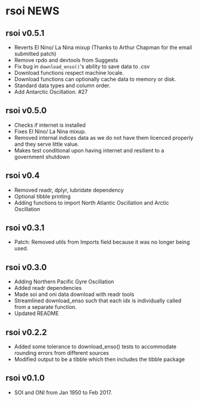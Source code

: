 # rsoi NEWS
## rsoi v0.5.1
* Reverts El Nino/ La Nina mixup (Thanks to Arthur Chapman for the email submitted patch)
* Remove rpdo and devtools from Suggests
* Fix bug in `download_enso()`'s ability to save data to .csv
* Download functions respect machine locale. 
* Download functions can optionally cache data to memory or disk. 
* Standard data types and column order.
* Add Antarctic Oscillation. #27

## rsoi v0.5.0
* Checks if internet is installed
* Fixes El Nino/ La Nina mixup. 
* Removed internal indices data as we do not have them licenced properly and they serve little value.
* Makes test conditional upon having internet and resilient to a government shutdown


## rsoi v0.4
* Removed readr, dplyr, lubridate dependency
* Optional tibble printing
* Adding functions to import North Atlantic Oscillation and Arctic Oscillation


## rsoi v0.3.1
* Patch: Removed utils from Imports field because it was no longer being used.


## rsoi v0.3.0
* Adding Northern Pacific Gyre Oscillation
* Added readr dependencies
* Made soi and oni data download with readr tools
* Streamlined download_enso such that each idx is individually called from a separate function.
* Updated README

## rsoi v0.2.2

* Added some tolerance to download_enso() tests to accommodate rounding errors from different sources
* Modified output to be a tibble which then includes the tibble package

## rsoi v0.1.0

* SOI and ONI from Jan 1950 to Feb 2017.

